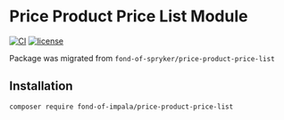 # Price Product Price List Module
[![CI](https://github.com/fond-of-impala/price-product-price-list/actions/workflows/main.yml/badge.svg)](https://github.com/fond-of-impala/price-product-price-list/actions/workflows/main.yml)
[![license](https://img.shields.io/github/license/fond-of-impala/price-product-price-list.svg)](https://packagist.org/packages/fond-of-impala/price-product-price-list)

Package was migrated from `fond-of-spryker/price-product-price-list`

## Installation

```
composer require fond-of-impala/price-product-price-list
```
